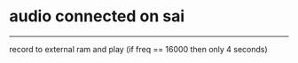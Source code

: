 # audio connected on sai
------------------------
record to external ram and play (if freq == 16000 then only 4 seconds)
    



